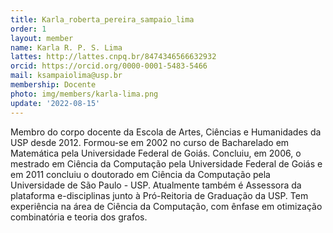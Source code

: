 ```yaml
---
title: Karla_roberta_pereira_sampaio_lima
order: 1
layout: member
name: Karla R. P. S. Lima
lattes: http://lattes.cnpq.br/8474346566632932
orcid: https://orcid.org/0000-0001-5483-5466
mail: ksampaiolima@usp.br
membership: Docente
photo: img/members/karla-lima.png
update: '2022-08-15'
---
```

Membro do corpo docente da Escola de Artes, Ciências e Humanidades da USP desde 2012. Formou-se em 2002 no curso de Bacharelado em Matemática pela Universidade Federal de Goiás. Concluiu, em 2006, o mestrado em Ciência da Computação pela Universidade Federal de Goiás e em 2011 concluiu o doutorado em Ciência da Computação pela Universidade de São Paulo - USP. Atualmente também é Assessora da plataforma e-disciplinas junto à Pró-Reitoria de Graduação da USP. Tem experiência na área de Ciência da Computação, com ênfase em otimização combinatória e teoria dos grafos.

